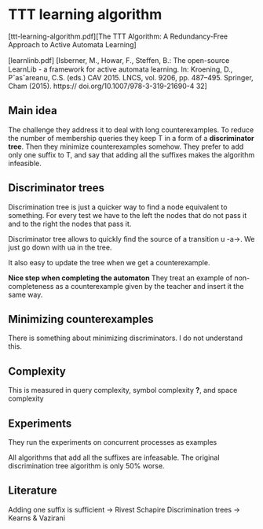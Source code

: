 # TTT learning algorithm


[ttt-learning-algorithm.pdf][The TTT Algorithm: A Redundancy-Free Approach to Active Automata Learning]

[learnlinb.pdf]
[Isberner, M., Howar, F., Steﬀen, B.: The open-source LearnLib - a framework for
active automata learning. In: Kroening, D., P˘as˘areanu, C.S. (eds.) CAV 2015.
LNCS, vol. 9206, pp. 487–495. Springer, Cham (2015). https://
doi.org/10.1007/978-3-319-21690-4 32]

## Main idea
The challenge they address it to deal with long counterexamples.
To reduce the number of membership queries they keep T in a form of a
**discriminator tree**.
Then they minimize counterexamples somehow.
They prefer to add only one suffix to T, and say that adding all the suffixes
makes the algorithm infeasible. 

## Discriminator trees
Discrimination tree is just a quicker way to find a node equivalent to
something. For every test we have to the left the nodes that do not pass it and
to the right the nodes that pass it. 

Discriminator tree allows to quickly find the source of a transition u -a->. We
just go down with ua in the tree.

It also easy to update the tree when we get a counterexample.

**Nice step when completing the automaton**
They treat an example of non-completeness as a counterexample given by the
teacher and insert it the same way.

## Minimizing counterexamples
There is something about minimizing discriminators. I do not understand this.

## Complexity
This is measured in query complexity, symbol complexity **?**, and space
complexity

## Experiments
They run the experiments on concurrent processes as examples 

All algorithms that add all the suffixes are infeasable.
The original discrimination tree algorithm is only 50%  worse.

## Literature
Adding one suffix is sufficient -> Rivest Schapire
Discrimination trees -> Kearns & Vazirani





